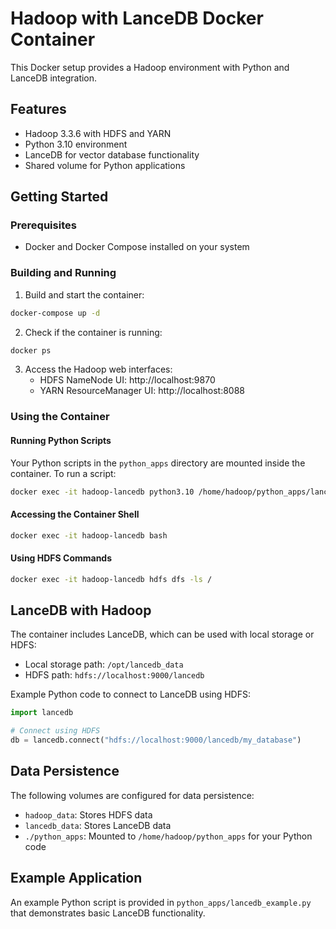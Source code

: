 # Hadoop with LanceDB Docker Container

This Docker setup provides a Hadoop environment with Python and LanceDB integration.

## Features

- Hadoop 3.3.6 with HDFS and YARN
- Python 3.10 environment
- LanceDB for vector database functionality
- Shared volume for Python applications

## Getting Started

### Prerequisites

- Docker and Docker Compose installed on your system

### Building and Running

1. Build and start the container:

```bash
docker-compose up -d
```

2. Check if the container is running:

```bash
docker ps
```

3. Access the Hadoop web interfaces:
   - HDFS NameNode UI: http://localhost:9870
   - YARN ResourceManager UI: http://localhost:8088

### Using the Container

#### Running Python Scripts

Your Python scripts in the `python_apps` directory are mounted inside the container. To run a script:

```bash
docker exec -it hadoop-lancedb python3.10 /home/hadoop/python_apps/lancedb_example.py
```

#### Accessing the Container Shell

```bash
docker exec -it hadoop-lancedb bash
```

#### Using HDFS Commands

```bash
docker exec -it hadoop-lancedb hdfs dfs -ls /
```

## LanceDB with Hadoop

The container includes LanceDB, which can be used with local storage or HDFS:

- Local storage path: `/opt/lancedb_data`
- HDFS path: `hdfs://localhost:9000/lancedb`

Example Python code to connect to LanceDB using HDFS:

```python
import lancedb

# Connect using HDFS
db = lancedb.connect("hdfs://localhost:9000/lancedb/my_database")
```

## Data Persistence

The following volumes are configured for data persistence:

- `hadoop_data`: Stores HDFS data
- `lancedb_data`: Stores LanceDB data
- `./python_apps`: Mounted to `/home/hadoop/python_apps` for your Python code

## Example Application

An example Python script is provided in `python_apps/lancedb_example.py` that demonstrates basic LanceDB functionality.
